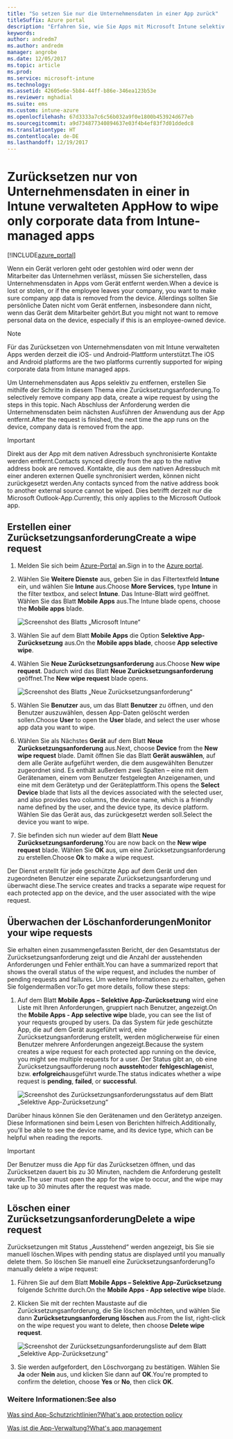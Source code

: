 ```yaml
---
title: "So setzen Sie nur die Unternehmensdaten in einer App zurück"
titleSuffix: Azure portal
description: "Erfahren Sie, wie Sie Apps mit Microsoft Intune selektiv zurücksetzen.\""
keywords: 
author: andredm7
ms.author: andredm
manager: angrobe
ms.date: 12/05/2017
ms.topic: article
ms.prod: 
ms.service: microsoft-intune
ms.technology: 
ms.assetid: 42605e6e-5b84-44ff-b86e-346ea123b53e
ms.reviewer: mghadial
ms.suite: ems
ms.custom: intune-azure
ms.openlocfilehash: 67d3333a7c6c56b032a9f0e1800b453924d677eb
ms.sourcegitcommit: a9d734877340894637e03f4b4ef83f7d01ddedc8
ms.translationtype: HT
ms.contentlocale: de-DE
ms.lasthandoff: 12/19/2017
---
```

# <a name="how-to-wipe-only-corporate-data-from-intune-managed-apps"></a><span data-ttu-id="977c6-103">Zurücksetzen nur von Unternehmensdaten in einer in Intune verwalteten App</span><span class="sxs-lookup"><span data-stu-id="977c6-103">How to wipe only corporate data from Intune-managed apps</span></span>

[!INCLUDE[azure_portal](./includes/azure_portal.md)]

<span data-ttu-id="977c6-104">Wenn ein Gerät verloren geht oder gestohlen wird oder wenn der Mitarbeiter das Unternehmen verlässt, müssen Sie sicherstellen, dass Unternehmensdaten in Apps vom Gerät entfernt werden.</span><span class="sxs-lookup"><span data-stu-id="977c6-104">When a device is lost or stolen, or if the employee leaves your company, you want to make sure company app data is removed from the device.</span></span> <span data-ttu-id="977c6-105">Allerdings sollten Sie persönliche Daten nicht vom Gerät entfernen, insbesondere dann nicht, wenn das Gerät dem Mitarbeiter gehört.</span><span class="sxs-lookup"><span data-stu-id="977c6-105">But you might not want to remove personal data on the device, especially if this is an employee-owned device.</span></span>

>[!NOTE]
> <span data-ttu-id="977c6-106">Für das Zurücksetzen von Unternehmensdaten von mit Intune verwalteten Apps werden derzeit die iOS- und Android-Plattform unterstützt.</span><span class="sxs-lookup"><span data-stu-id="977c6-106">The iOS and Android platforms are the two platforms currently supported for wiping corporate data from Intune managed apps.</span></span>

<span data-ttu-id="977c6-107">Um Unternehmensdaten aus Apps selektiv zu entfernen, erstellen Sie mithilfe der Schritte in diesem Thema eine Zurücksetzungsanforderung.</span><span class="sxs-lookup"><span data-stu-id="977c6-107">To selectively remove company app data, create a wipe request by using the steps in this topic.</span></span> <span data-ttu-id="977c6-108">Nach Abschluss der Anforderung werden die Unternehmensdaten beim nächsten Ausführen der Anwendung aus der App entfernt.</span><span class="sxs-lookup"><span data-stu-id="977c6-108">After the request is finished, the next time the app runs on the device, company data is removed from the app.</span></span>

>[!IMPORTANT]
> <span data-ttu-id="977c6-109">Direkt aus der App mit dem nativen Adressbuch synchronisierte Kontakte werden entfernt.</span><span class="sxs-lookup"><span data-stu-id="977c6-109">Contacts synced directly from the app to the native address book are removed.</span></span> <span data-ttu-id="977c6-110">Kontakte, die aus dem nativen Adressbuch mit einer anderen externen Quelle synchronisiert werden, können nicht zurückgesetzt werden.</span><span class="sxs-lookup"><span data-stu-id="977c6-110">Any contacts synced from the native address book to another external source cannot be wiped.</span></span> <span data-ttu-id="977c6-111">Dies betrifft derzeit nur die Microsoft Outlook-App.</span><span class="sxs-lookup"><span data-stu-id="977c6-111">Currently, this only applies to the Microsoft Outlook app.</span></span>

## <a name="create-a-wipe-request"></a><span data-ttu-id="977c6-112">Erstellen einer Zurücksetzungsanforderung</span><span class="sxs-lookup"><span data-stu-id="977c6-112">Create a wipe request</span></span>

1.  <span data-ttu-id="977c6-113">Melden Sie sich beim [Azure-Portal](https://portal.azure.com) an.</span><span class="sxs-lookup"><span data-stu-id="977c6-113">Sign in to the [Azure portal](https://portal.azure.com).</span></span>

2.  <span data-ttu-id="977c6-114">Wählen Sie **Weitere Dienste** aus, geben Sie in das Filtertextfeld **Intune** ein, und wählen Sie **Intune** aus.</span><span class="sxs-lookup"><span data-stu-id="977c6-114">Choose **More Services**, type **Intune** in the filter textbox, and select **Intune**.</span></span> <span data-ttu-id="977c6-115">Das Intune-Blatt wird geöffnet. Wählen Sie das Blatt **Mobile Apps** aus.</span><span class="sxs-lookup"><span data-stu-id="977c6-115">The Intune blade opens, choose the **Mobile apps** blade.</span></span>

    ![Screenshot des Blatts „Microsoft Intune“](./media/apps-selective-wipe01.png)

3.  <span data-ttu-id="977c6-117">Wählen Sie auf dem Blatt **Mobile Apps** die Option **Selektive App-Zurücksetzung** aus.</span><span class="sxs-lookup"><span data-stu-id="977c6-117">On the **Mobile apps blade**, choose **App selective wipe**.</span></span>

4.  <span data-ttu-id="977c6-118">Wählen Sie **Neue Zurücksetzungsanforderung** aus.</span><span class="sxs-lookup"><span data-stu-id="977c6-118">Choose  **New wipe request**.</span></span> <span data-ttu-id="977c6-119">Dadurch wird das Blatt **Neue Zurücksetzungsanforderung** geöffnet.</span><span class="sxs-lookup"><span data-stu-id="977c6-119">The **New wipe request** blade opens.</span></span>

    ![Screenshot des Blatts „Neue Zurücksetzungsanforderung“](./media/AzurePortal_MAM_NewWipeRequest.png)

5.  <span data-ttu-id="977c6-121">Wählen Sie **Benutzer** aus, um das Blatt **Benutzer** zu öffnen, und den Benutzer auszuwählen, dessen App-Daten gelöscht werden sollen.</span><span class="sxs-lookup"><span data-stu-id="977c6-121">Choose **User** to open the **User** blade, and select the user whose app data you want to wipe.</span></span>

6.  <span data-ttu-id="977c6-122">Wählen Sie als Nächstes **Gerät** auf dem Blatt **Neue Zurücksetzungsanforderung** aus.</span><span class="sxs-lookup"><span data-stu-id="977c6-122">Next, choose **Device** from the **New wipe request** blade.</span></span> <span data-ttu-id="977c6-123">Damit öffnen Sie das Blatt **Gerät auswählen**, auf dem alle Geräte aufgeführt werden, die dem ausgewählten Benutzer zugeordnet sind. Es enthält außerdem zwei Spalten – eine mit dem Gerätenamen, einem vom Benutzer festgelegten Anzeigenamen, und eine mit dem Gerätetyp und der Geräteplattform.</span><span class="sxs-lookup"><span data-stu-id="977c6-123">This opens the **Select Device** blade that lists all the devices associated with the selected user, and also provides two columns, the device name, which is a friendly name defined by the user, and the device type, its device platform.</span></span> <span data-ttu-id="977c6-124">Wählen Sie das Gerät aus, das zurückgesetzt werden soll.</span><span class="sxs-lookup"><span data-stu-id="977c6-124">Select the device you want to wipe.</span></span>

7.  <span data-ttu-id="977c6-125">Sie befinden sich nun wieder auf dem Blatt **Neue Zurücksetzungsanforderung**.</span><span class="sxs-lookup"><span data-stu-id="977c6-125">You are now back on the **New wipe request** blade.</span></span> <span data-ttu-id="977c6-126">Wählen Sie **OK** aus, um eine Zurücksetzungsanforderung zu erstellen.</span><span class="sxs-lookup"><span data-stu-id="977c6-126">Choose **Ok** to make a wipe request.</span></span>

<span data-ttu-id="977c6-127">Der Dienst erstellt für jede geschützte App auf dem Gerät und den zugeordneten Benutzer eine separate Zurücksetzungsanforderung und überwacht diese.</span><span class="sxs-lookup"><span data-stu-id="977c6-127">The service creates and tracks a separate wipe request for each protected app on the device, and the user associated with the wipe request.</span></span>

## <a name="monitor-your-wipe-requests"></a><span data-ttu-id="977c6-128">Überwachen der Löschanforderungen</span><span class="sxs-lookup"><span data-stu-id="977c6-128">Monitor your wipe requests</span></span>

<span data-ttu-id="977c6-129">Sie erhalten einen zusammengefassten Bericht, der den Gesamtstatus der Zurücksetzungsanforderung zeigt und die Anzahl der ausstehenden Anforderungen und Fehler enthält.</span><span class="sxs-lookup"><span data-stu-id="977c6-129">You can have a summarized report that shows the overall status of the wipe request, and includes the number of pending requests and failures.</span></span> <span data-ttu-id="977c6-130">Um weitere Informationen zu erhalten, gehen Sie folgendermaßen vor:</span><span class="sxs-lookup"><span data-stu-id="977c6-130">To get more details, follow these steps:</span></span>

1.  <span data-ttu-id="977c6-131">Auf dem Blatt **Mobile Apps – Selektive App-Zurücksetzung** wird eine Liste mit Ihren Anforderungen, gruppiert nach Benutzer, angezeigt.</span><span class="sxs-lookup"><span data-stu-id="977c6-131">On the **Mobile Apps - App selective wipe** blade, you can see the list of your requests grouped by users.</span></span> <span data-ttu-id="977c6-132">Da das System für jede geschützte App, die auf dem Gerät ausgeführt wird, eine Zurücksetzungsanforderung erstellt, werden möglicherweise für einen Benutzer mehrere Anforderungen angezeigt.</span><span class="sxs-lookup"><span data-stu-id="977c6-132">Because the system creates a wipe request for each protected app running on the device, you might see multiple requests for a user.</span></span> <span data-ttu-id="977c6-133">Der Status gibt an, ob eine Zurücksetzungsaufforderung noch **aussteht**oder **fehlgeschlagen**ist, bzw. **erfolgreich**ausgeführt wurde.</span><span class="sxs-lookup"><span data-stu-id="977c6-133">The status indicates whether a wipe request is **pending**, **failed**, or **successful**.</span></span>

    ![Screenshot des Zurücksetzungsanforderungsstatus auf dem Blatt „Selektive App-Zurücksetzung“](./media/wipe-request-status-1.png)

<span data-ttu-id="977c6-135">Darüber hinaus können Sie den Gerätenamen und den Gerätetyp anzeigen. Diese Informationen sind beim Lesen von Berichten hilfreich.</span><span class="sxs-lookup"><span data-stu-id="977c6-135">Additionally, you'll be able to see the device name, and its device type, which can be helpful when reading the reports.</span></span>

>[!IMPORTANT]
> <span data-ttu-id="977c6-136">Der Benutzer muss die App für das Zurücksetzen öffnen, und das Zurücksetzen dauert bis zu 30 Minuten, nachdem die Anforderung gestellt wurde.</span><span class="sxs-lookup"><span data-stu-id="977c6-136">The user must open the app for the wipe to occur, and the wipe may take up to 30 minutes after the request was made.</span></span>

## <a name="delete-a-wipe-request"></a><span data-ttu-id="977c6-137">Löschen einer Zurücksetzungsanforderung</span><span class="sxs-lookup"><span data-stu-id="977c6-137">Delete a wipe request</span></span>

<span data-ttu-id="977c6-138">Zurücksetzungen mit Status „Ausstehend“ werden angezeigt, bis Sie sie manuell löschen.</span><span class="sxs-lookup"><span data-stu-id="977c6-138">Wipes with pending status are displayed until you manually delete them.</span></span>  <span data-ttu-id="977c6-139">So löschen Sie manuell eine Zurücksetzungsanforderung</span><span class="sxs-lookup"><span data-stu-id="977c6-139">To manually delete a wipe request:</span></span>

1.  <span data-ttu-id="977c6-140">Führen Sie auf dem Blatt **Mobile Apps – Selektive App-Zurücksetzung** folgende Schritte durch.</span><span class="sxs-lookup"><span data-stu-id="977c6-140">On the **Mobile Apps - App selective wipe** blade.</span></span>

2.  <span data-ttu-id="977c6-141">Klicken Sie mit der rechten Maustaste auf die Zurücksetzungsanforderung, die Sie löschen möchten, und wählen Sie dann **Zurücksetzungsanforderung löschen** aus.</span><span class="sxs-lookup"><span data-stu-id="977c6-141">From the list, right-click on the wipe request you want to delete, then choose **Delete wipe request**.</span></span>

    ![Screenshot der Zurücksetzungsanforderungsliste auf dem Blatt „Selektive App-Zurücksetzung“](./media/delete-wipe-request.png)

3.  <span data-ttu-id="977c6-143">Sie werden aufgefordert, den Löschvorgang zu bestätigen. Wählen Sie **Ja** oder **Nein** aus, und klicken Sie dann auf **OK**.</span><span class="sxs-lookup"><span data-stu-id="977c6-143">You're prompted to confirm the deletion, choose **Yes** or **No**, then click **OK**.</span></span>

### <a name="see-also"></a><span data-ttu-id="977c6-144">Weitere Informationen:</span><span class="sxs-lookup"><span data-stu-id="977c6-144">See also</span></span>
[<span data-ttu-id="977c6-145">Was sind App-Schutzrichtlinien?</span><span class="sxs-lookup"><span data-stu-id="977c6-145">What's app protection policy</span></span>](app-protection-policy.md)

[<span data-ttu-id="977c6-146">Was ist die App-Verwaltung?</span><span class="sxs-lookup"><span data-stu-id="977c6-146">What's app management</span></span>](app-management.md)
